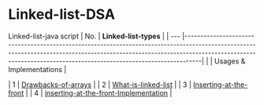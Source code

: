 # Linked-list-DSA
Linked-list-java script
| No. | **Linked-list-types**                                                                                                                                                      |
| --- |-----------------------------------------------------------------------------------------------------------------------------------------------------------------------------------------------------------------------------------------------|
|     | Usages & Implementations                                                                                                                                                   |

| 1   | [Drawbacks-of-arrays](#)                                                                                                                                                   |
| 2   | [What-is-linked-list](#)                                                                                                                                                   |
| 3   | [Inserting-at-the-front](#)                                                                                                                                                |
| 4   | [inserting-at-the-front-Implementation](#)                                                                                                                                 |
